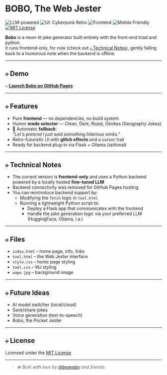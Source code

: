 # BOBO, The Web Jester

![LLM-powered](https://img.shields.io/badge/LLM-powered-orange?style=flat-square)
![UI: Cyberpunk Retro](https://img.shields.io/badge/UI-Cyberpunk%20Retro-ff00ff?style=flat-square)
![Frontend](https://img.shields.io/badge/Frontend-HTML%2FCSS%2FJS-blue?style=flat-square)
![Mobile Friendly](https://img.shields.io/badge/Mobile-Friendly-green?style=flat-square)
[![MIT License](https://img.shields.io/badge/License-MIT-purple?style=flat-square)](LICENSE)

**Bobo** is a neon-lit joke generator built entirely with the front-end triad and python.  
It runs frontend-only, for now (check out [⧾ Technical Notes](#⧾-technical-notes)), gently falling back to a humorous note when the backend is offline.

---

## ⧾ Demo

⤷ [**Launch Bobo on GitHub Pages**](https://bxavaby.github.io/bobo-wj/)

---

## ⧾ Features

- Pure **frontend** — no dependencies, no build system
- Humor **mode selector** — Clean, Dark, Roast, Geokes (Geography Jokes)
- 🪩 Automatic **fallback**:  
  _"Let's pretend I just said something hilarious *winks.*"_
- Retro-futuristic UI with **glitch effects** and a cursor trail
- Ready for backend plug-in via Flask + Ollama (optional)

---

## ⧾ Technical Notes

- The current version is **frontend-only** and uses a Python backend powered by a locally hosted **fine-tuned LLM**
- Backend connectivity was removed for GitHub Pages hosting
- You can reintroduce backend support by:
  - Modifying the `fetch` logic in `tool.html`
  - Running a lightweight Python script to:
    - Deploy a Flask app that communicates with the frontend
    - Handle the joke generation logic via your preferred LLM (HuggingFace, Ollama, i.a.)

---

## ⧾ Files

- `index.html` – home page, info, links
- `tool.html` – the Web Jester interface
- `style.css` – home page styling
- `tool.css` – WJ styling
- `wape.jpg` – background image

---

## ⧾ Future Ideas

- AI model switcher (local/cloud)
- Save/share jokes
- Voice generation (text-to-speech)
- Bobo, the Pocket Jester

---

## ⧾ License

Licensed under the [MIT License](LICENSE).

---

> ⦿ *Built with love by [@bxavaby](https://github.com/bxavaby) and friends.*
